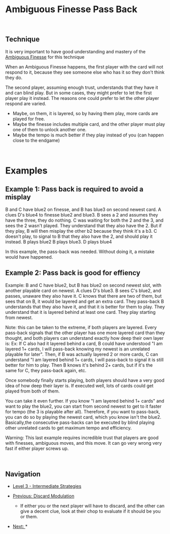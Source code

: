 # Ambiguous Finesse Pass Back

<br />

## Technique

It is very important to have good understanding and mastery of the [Ambiguous Finesse](https://github.com/agilbert1412/HanabiStrategy/blob/master/Strategy/Level%203%20-%20Intermediate/35%20-%20Ambiguous%20Finesse.md) for this technique

When an Ambiguous Finesse happens, the first player with the card will not respond to it, because they see someone else who has it so they don't think they do.

The second player, assuming enough trust, understands that they have it and can blind play. But in some cases, they might prefer to let the first player play it instead.
The reasons one could prefer to let the other player respond are varied.

* Maybe, on them, it is layered, so by having them play, more cards are played for free.
* Maybe the finesse includes multiple card, and the other player must play one of them to unlock another one.
* Maybe the tempo is much better if they play instead of you (can happen close to the endgame)

<br />

# Examples

## Example 1: Pass back is required to avoid a misplay

B and C have blue2 on finesse, and B has blue3 on second newest card. A clues D's blue4 to finesse blue2 and blue3.
B sees a 2 and assumes they have the three, they do nothing.
C was waiting for both the 2 and the 3, and sees the 2 wasn't played. They understand that they also have the 2. But if they play, B will then misplay the other b2 because they think it's a b3.
C doesn't play, to signal to B that they also have the 2, and should play it instead.
B plays blue2
B plays blue3.
D plays blue4

In this example, the pass-back was needed. Without doing it, a mistake would have happened.

## Example 2: Pass back is good for effiency

Example: B and C have blue2, but B has blue2 on second newest slot, with another playable card on newest. A clues D's blue3.
B sees C's blue2, and passes, unaware they also have it.
C knows that there are two of them, but sees that on B, it would be layered and get an extra card. They pass-back
B understands that they also have it, and that it is better for them to play. They understand that it is layered behind at least one card. They play starting from newest.

Note: this can be taken to the extreme, if both players are layered. Every pass-back signals that the other player has one more layered card than they thought, and both players can understand exactly how deep their own layer is:
Ex: If C also had it layered behind a card, B could have understood "I am layered 1+ cards, I will pass-back knowing my newest is an unrelated playable for later". Then, if B was actually layered 2 or more cards, C can understand "I am layered behind 1+ cards, I will pass-back to signal it is still better for him to play. Then B knows it's behind 2+ cards, but if it's the same for C, they pass-back again, etc.

Once somebody finally starts playing, both players should have a very good idea of how deep their layer is. If executed well, lots of cards could get played from both of them.

You can take it even further. If you know "I am layered behind 1+ cards" and want to play the blue2, you can start from second newest to get to it faster for tempo (the 3 is playable after all). Therefore, if you want to pass-back, you can do so by playing the newest card, which you know isn't the blue2. Basically,the consecutive pass-backs can be executed by blind playing other unrelated cards to get maximum tempo and efficiency.

Warning: This last example requires incredible trust that players are good with finesses, ambiguous moves, and this move. It can go very wrong very fast if either player screws up.

<br />

## Navigation

* [Level 3 - Intermediate Strategies](https://github.com/agilbert1412/HanabiStrategy/blob/master/Strategy/Level%203%20-%20Intermediate/Level%203%20-%20Intermediate.md)

* [Previous: Discard Modulation](https://github.com/agilbert1412/HanabiStrategy/blob/master/Strategy/Level%203%20-%20Intermediate/56%20-%20Discard%20Modulation.md)
	* If either you or the next player will have to discard, and the other can give a decent clue, look at their chop to evaluate if it should be you or them.

* [Next: ](https://github.com/agilbert1412/HanabiStrategy/blob/master/Strategy/Level%203%20-%20Intermediate/50%20-%20The%20Prompt.md)
	* 